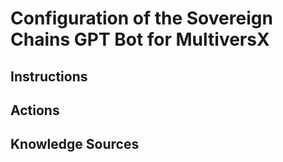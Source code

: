 # Configuration of the Sovereign Chains GPT Bot for MultiversX

## Instructions

## Actions

## Knowledge Sources